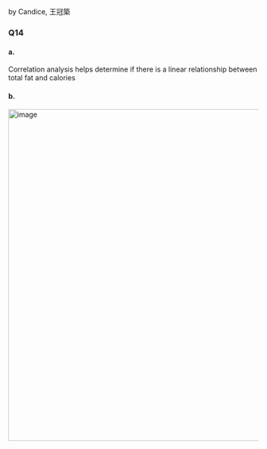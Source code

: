 by Candice, 王冠築

### Q14
#### a.
Correlation analysis helps determine if there is a linear relationship between total fat and calories
#### b.
<img width="668" alt="image" src="https://github.com/user-attachments/assets/9c018de2-5251-4874-be05-459b8277662c" />

